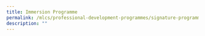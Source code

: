 ```yaml
---
title: Immersion Programme
permalink: /mlcs/professional-development-programmes/signature-programme-program-teras/immersion-programme/
description: ""
---
```

